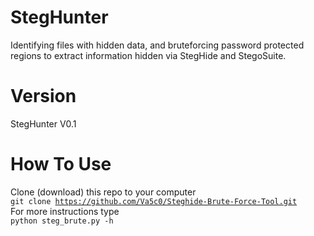 # StegHunter
Identifying files with hidden data, and bruteforcing password protected regions to extract information hidden via StegHide and StegoSuite.

# Version
StegHunter V0.1

# How To Use
Clone (download) this repo to your computer<br/>
<code>git clone https://github.com/Va5c0/Steghide-Brute-Force-Tool.git</code><br>
For more instructions type<br/>
<code>python steg_brute.py -h</code>
